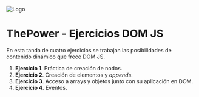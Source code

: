 ![Logo](https://framerusercontent.com/images/zJBgnto0UuieHjFzX0KB4xPLrLk.png)

# ThePower - Ejercicios DOM JS

En esta tanda de cuatro ejercicios se trabajan las posibilidades de contenido dinámico que frece DOM JS.

1. **Ejercicio 1**. Práctica de creación de nodos.
2. **Ejercicio 2**. Creación de elementos y _appends_.
3. **Ejercicio 3**. Acceso a arrays y objetos junto con su aplicación en DOM.
4. **Ejercicio 4**. Eventos.
